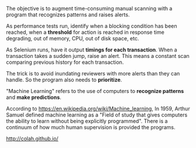 The objective is to augment time-consuming manual scanning with a program that recognizes patterns and raises alerts.

As performance tests run, identify when a blocking condition has been reached,
when a **threshold** for action is reached in response time degrading, out of memory, CPU, out of disk space, etc.

As Selenium runs, have it output **timings for each transaction**.
When a transaction takes a sudden jump, raise an alert.
This means a constant scan comparing previous history for each transaction.

The trick is to avoid inundating reviewers with more alerts than they can handle.
So the program also needs to **prioritize**.

"Machine Learning" refers to the use of computers to <strong>recognize patterns</strong> and <strong>make predictions</strong>.

According to https://en.wikipedia.org/wiki/Machine_learning,
In 1959, Arthur Samuel defined machine learning as a 
"Field of study that gives computers the ability to learn without being explicitly programmed".
There is a continuum of how much human supervision is provided the programs.

http://colah.github.io/
